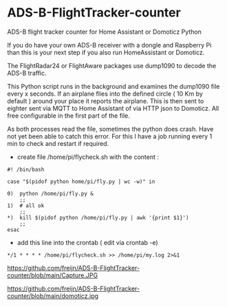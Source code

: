 # ADS-B-FlightTracker-counter
ADS-B  flight tracker counter for Home Assistant or Domoticz  Python

If you do have your own ADS-B receiver with a dongle and Raspberry Pi than this is your next step 
if you also run HomeAssistant or Domoticz.

The FlightRadar24 or FlightAware packages use dump1090 to decode the ADS-B traffic.

This Python script runs in the background and examines the dump1090 file every x seconds.
If an airplane flies into the defined circle ( 10 Km by default )  around your place it reports the airplane.
This is then sent to eighter sent via MQTT to Home Assistant of via HTTP json to Domoticz.
All free configurable in the first part of the file.


As both processes read the file, sometimes the python does crash. Have not yet been able to catch this error. 
For this I have a job running every 1 min to check and restart if required.


- create file /home/pi/flycheck.sh  with the content :
```
#! /bin/bash

case "$(pidof python home/pi/fly.py | wc -w)" in

0)  python /home/pi/fly.py &
    ;;
1)  # all ok
    ;;
*)  kill $(pidof python /home/pi/fly.py | awk '{print $1}')
    ;;
esac
```

- add this line into the crontab   ( edit via crontab -e)
```
*/1 * * * * /home/pi/flycheck.sh >> /home/pi/my.log 2>&1
```

https://github.com/freijn/ADS-B-FlightTracker-counter/blob/main/Capture.JPG

https://github.com/freijn/ADS-B-FlightTracker-counter/blob/main/domoticz.jpg

